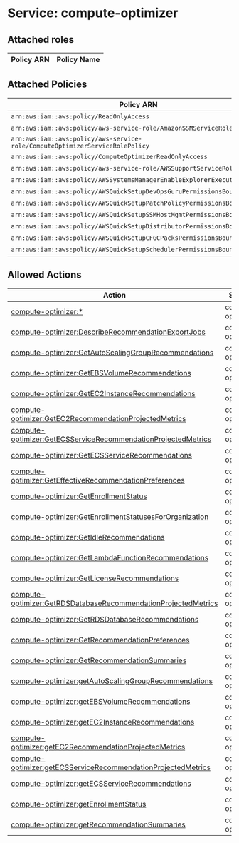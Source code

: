 # Service: compute-optimizer

## Attached roles

| Policy ARN | Policy Name |
|------------|-------------|
## Attached Policies

| Policy ARN | Policy Name |
|------------|-------------|
| `arn:aws:iam::aws:policy/ReadOnlyAccess` | [ReadOnlyAccess](../policies.md#readonlyaccess) |
| `arn:aws:iam::aws:policy/aws-service-role/AmazonSSMServiceRolePolicy` | [AmazonSSMServiceRolePolicy](../policies.md#amazonssmservicerolepolicy) |
| `arn:aws:iam::aws:policy/aws-service-role/ComputeOptimizerServiceRolePolicy` | [ComputeOptimizerServiceRolePolicy](../policies.md#computeoptimizerservicerolepolicy) |
| `arn:aws:iam::aws:policy/ComputeOptimizerReadOnlyAccess` | [ComputeOptimizerReadOnlyAccess](../policies.md#computeoptimizerreadonlyaccess) |
| `arn:aws:iam::aws:policy/aws-service-role/AWSSupportServiceRolePolicy` | [AWSSupportServiceRolePolicy](../policies.md#awssupportservicerolepolicy) |
| `arn:aws:iam::aws:policy/AWSSystemsManagerEnableExplorerExecutionPolicy` | [AWSSystemsManagerEnableExplorerExecutionPolicy](../policies.md#awssystemsmanagerenableexplorerexecutionpolicy) |
| `arn:aws:iam::aws:policy/AWSQuickSetupDevOpsGuruPermissionsBoundary` | [AWSQuickSetupDevOpsGuruPermissionsBoundary](../policies.md#awsquicksetupdevopsgurupermissionsboundary) |
| `arn:aws:iam::aws:policy/AWSQuickSetupPatchPolicyPermissionsBoundary` | [AWSQuickSetupPatchPolicyPermissionsBoundary](../policies.md#awsquicksetuppatchpolicypermissionsboundary) |
| `arn:aws:iam::aws:policy/AWSQuickSetupSSMHostMgmtPermissionsBoundary` | [AWSQuickSetupSSMHostMgmtPermissionsBoundary](../policies.md#awsquicksetupssmhostmgmtpermissionsboundary) |
| `arn:aws:iam::aws:policy/AWSQuickSetupDistributorPermissionsBoundary` | [AWSQuickSetupDistributorPermissionsBoundary](../policies.md#awsquicksetupdistributorpermissionsboundary) |
| `arn:aws:iam::aws:policy/AWSQuickSetupCFGCPacksPermissionsBoundary` | [AWSQuickSetupCFGCPacksPermissionsBoundary](../policies.md#awsquicksetupcfgcpackspermissionsboundary) |
| `arn:aws:iam::aws:policy/AWSQuickSetupSchedulerPermissionsBoundary` | [AWSQuickSetupSchedulerPermissionsBoundary](../policies.md#awsquicksetupschedulerpermissionsboundary) |

## Allowed Actions

| Action | Service |
|--------|---------|
| [compute-optimizer:*](../actions.md#compute-optimizer:all) | compute-optimizer |
| [compute-optimizer:DescribeRecommendationExportJobs](../actions.md#compute-optimizer:describerecommendationexportjobs) | compute-optimizer |
| [compute-optimizer:GetAutoScalingGroupRecommendations](../actions.md#compute-optimizer:getautoscalinggrouprecommendations) | compute-optimizer |
| [compute-optimizer:GetEBSVolumeRecommendations](../actions.md#compute-optimizer:getebsvolumerecommendations) | compute-optimizer |
| [compute-optimizer:GetEC2InstanceRecommendations](../actions.md#compute-optimizer:getec2instancerecommendations) | compute-optimizer |
| [compute-optimizer:GetEC2RecommendationProjectedMetrics](../actions.md#compute-optimizer:getec2recommendationprojectedmetrics) | compute-optimizer |
| [compute-optimizer:GetECSServiceRecommendationProjectedMetrics](../actions.md#compute-optimizer:getecsservicerecommendationprojectedmetrics) | compute-optimizer |
| [compute-optimizer:GetECSServiceRecommendations](../actions.md#compute-optimizer:getecsservicerecommendations) | compute-optimizer |
| [compute-optimizer:GetEffectiveRecommendationPreferences](../actions.md#compute-optimizer:geteffectiverecommendationpreferences) | compute-optimizer |
| [compute-optimizer:GetEnrollmentStatus](../actions.md#compute-optimizer:getenrollmentstatus) | compute-optimizer |
| [compute-optimizer:GetEnrollmentStatusesForOrganization](../actions.md#compute-optimizer:getenrollmentstatusesfororganization) | compute-optimizer |
| [compute-optimizer:GetIdleRecommendations](../actions.md#compute-optimizer:getidlerecommendations) | compute-optimizer |
| [compute-optimizer:GetLambdaFunctionRecommendations](../actions.md#compute-optimizer:getlambdafunctionrecommendations) | compute-optimizer |
| [compute-optimizer:GetLicenseRecommendations](../actions.md#compute-optimizer:getlicenserecommendations) | compute-optimizer |
| [compute-optimizer:GetRDSDatabaseRecommendationProjectedMetrics](../actions.md#compute-optimizer:getrdsdatabaserecommendationprojectedmetrics) | compute-optimizer |
| [compute-optimizer:GetRDSDatabaseRecommendations](../actions.md#compute-optimizer:getrdsdatabaserecommendations) | compute-optimizer |
| [compute-optimizer:GetRecommendationPreferences](../actions.md#compute-optimizer:getrecommendationpreferences) | compute-optimizer |
| [compute-optimizer:GetRecommendationSummaries](../actions.md#compute-optimizer:getrecommendationsummaries) | compute-optimizer |
| [compute-optimizer:getAutoScalingGroupRecommendations](../actions.md#compute-optimizer:getautoscalinggrouprecommendations) | compute-optimizer |
| [compute-optimizer:getEBSVolumeRecommendations](../actions.md#compute-optimizer:getebsvolumerecommendations) | compute-optimizer |
| [compute-optimizer:getEC2InstanceRecommendations](../actions.md#compute-optimizer:getec2instancerecommendations) | compute-optimizer |
| [compute-optimizer:getEC2RecommendationProjectedMetrics](../actions.md#compute-optimizer:getec2recommendationprojectedmetrics) | compute-optimizer |
| [compute-optimizer:getECSServiceRecommendationProjectedMetrics](../actions.md#compute-optimizer:getecsservicerecommendationprojectedmetrics) | compute-optimizer |
| [compute-optimizer:getECSServiceRecommendations](../actions.md#compute-optimizer:getecsservicerecommendations) | compute-optimizer |
| [compute-optimizer:getEnrollmentStatus](../actions.md#compute-optimizer:getenrollmentstatus) | compute-optimizer |
| [compute-optimizer:getRecommendationSummaries](../actions.md#compute-optimizer:getrecommendationsummaries) | compute-optimizer |